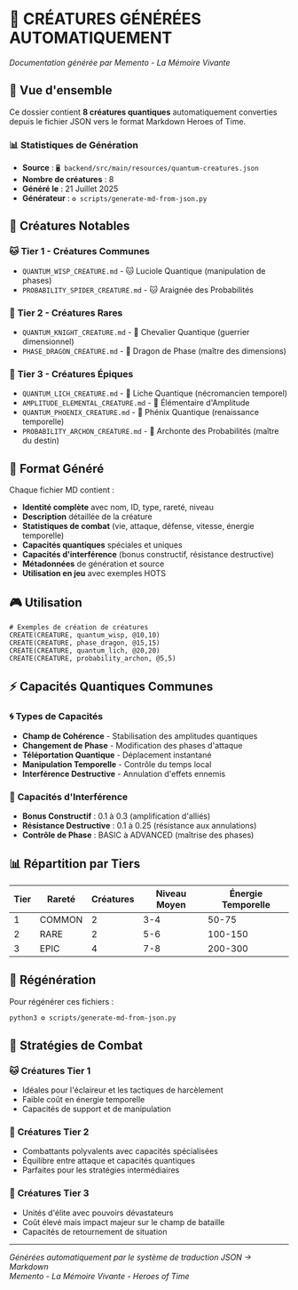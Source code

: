 # 🐉 CRÉATURES GÉNÉRÉES AUTOMATIQUEMENT

*Documentation générée par Memento - La Mémoire Vivante*

## 🎯 **Vue d'ensemble**

Ce dossier contient **8 créatures quantiques** automatiquement converties depuis le fichier JSON vers le format Markdown Heroes of Time.

### 📊 **Statistiques de Génération**
- **Source** : `🖥️ backend/src/main/resources/quantum-creatures.json`
- **Nombre de créatures** : 8
- **Généré le** : 21 Juillet 2025
- **Générateur** : `⚙️ scripts/generate-md-from-json.py`

## 🌟 **Créatures Notables**

### 🐱 **Tier 1 - Créatures Communes**
- `QUANTUM_WISP_CREATURE.md` - 🐱 Luciole Quantique (manipulation de phases)
- `PROBABILITY_SPIDER_CREATURE.md` - 🐱 Araignée des Probabilités

### 🐺 **Tier 2 - Créatures Rares**
- `QUANTUM_KNIGHT_CREATURE.md` - 🐺 Chevalier Quantique (guerrier dimensionnel)
- `PHASE_DRAGON_CREATURE.md` - 🐺 Dragon de Phase (maître des dimensions)

### 🦅 **Tier 3 - Créatures Épiques**
- `QUANTUM_LICH_CREATURE.md` - 🦅 Liche Quantique (nécromancien temporel)
- `AMPLITUDE_ELEMENTAL_CREATURE.md` - 🦅 Élémentaire d'Amplitude
- `QUANTUM_PHOENIX_CREATURE.md` - 🦅 Phénix Quantique (renaissance temporelle)
- `PROBABILITY_ARCHON_CREATURE.md` - 🦅 Archonte des Probabilités (maître du destin)

## 🔧 **Format Généré**

Chaque fichier MD contient :
- **Identité complète** avec nom, ID, type, rareté, niveau
- **Description** détaillée de la créature
- **Statistiques de combat** (vie, attaque, défense, vitesse, énergie temporelle)
- **Capacités quantiques** spéciales et uniques
- **Capacités d'interférence** (bonus constructif, résistance destructive)
- **Métadonnées** de génération et source
- **Utilisation en jeu** avec exemples HOTS

## 🎮 **Utilisation**

```hots
# Exemples de création de créatures
CREATE(CREATURE, quantum_wisp, @10,10)
CREATE(CREATURE, phase_dragon, @15,15)
CREATE(CREATURE, quantum_lich, @20,20)
CREATE(CREATURE, probability_archon, @5,5)
```

## ⚡ **Capacités Quantiques Communes**

### 🌀 **Types de Capacités**
- **Champ de Cohérence** - Stabilisation des amplitudes quantiques
- **Changement de Phase** - Modification des phases d'attaque
- **Téléportation Quantique** - Déplacement instantané
- **Manipulation Temporelle** - Contrôle du temps local
- **Interférence Destructive** - Annulation d'effets ennemis

### 🌊 **Capacités d'Interférence**
- **Bonus Constructif** : 0.1 à 0.3 (amplification d'alliés)
- **Résistance Destructive** : 0.1 à 0.25 (résistance aux annulations)
- **Contrôle de Phase** : BASIC à ADVANCED (maîtrise des phases)

## 📊 **Répartition par Tiers**

| Tier | Rareté | Créatures | Niveau Moyen | Énergie Temporelle |
|------|--------|-----------|--------------|-------------------|
| 1    | COMMON | 2         | 3-4          | 50-75            |
| 2    | RARE   | 2         | 5-6          | 100-150          |
| 3    | EPIC   | 4         | 7-8          | 200-300          |

## 🔄 **Régénération**

Pour régénérer ces fichiers :
```bash
python3 ⚙️ scripts/generate-md-from-json.py
```

## 🎯 **Stratégies de Combat**

### 🐱 **Créatures Tier 1**
- Idéales pour l'éclaireur et les tactiques de harcèlement
- Faible coût en énergie temporelle
- Capacités de support et de manipulation

### 🐺 **Créatures Tier 2**
- Combattants polyvalents avec capacités spécialisées
- Équilibre entre attaque et capacités quantiques
- Parfaites pour les stratégies intermédiaires

### 🦅 **Créatures Tier 3**
- Unités d'élite avec pouvoirs dévastateurs
- Coût élevé mais impact majeur sur le champ de bataille
- Capacités de retournement de situation

---

*Générées automatiquement par le système de traduction JSON → Markdown*  
*Memento - La Mémoire Vivante - Heroes of Time* 